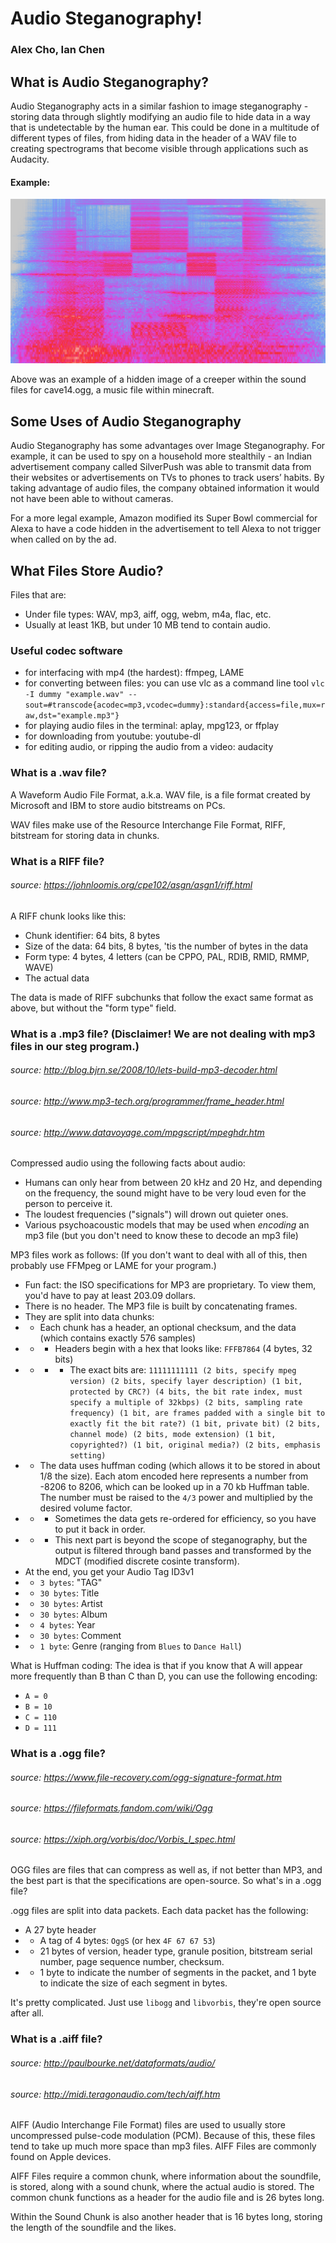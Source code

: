 # Audio Steganography!
### Alex Cho, Ian Chen

## What is Audio Steganography?

Audio Steganography acts in a similar fashion to image steganography - storing data through slightly modifying an audio file to hide data in a way that is undetectable by the human ear. This could be done in a multitude of different types of files, from hiding data in the header of a WAV file to creating spectrograms that become visible through applications such as Audacity.

#### Example:

![](present_img/creeper.webp)

Above was an example of a hidden image of a creeper within the sound files for cave14.ogg, a music file within minecraft.

## Some Uses of Audio Steganography

Audio Steganography has some advantages over Image Steganography. For example, it can be used to spy on a household more stealthily - an Indian advertisement company called SilverPush was able to transmit data from their websites or advertisements on TVs to phones to track users’ habits. By taking advantage of audio files, the company obtained information it would not have been able to without cameras. 

For a more legal example, Amazon modified its Super Bowl commercial for Alexa to have a code hidden in the advertisement to tell Alexa to not trigger when called on by the ad.

## What Files Store Audio?

Files that are:
  - Under file types: WAV, mp3, aiff, ogg, webm, m4a, flac, etc.
  - Usually at least 1KB, but under 10 MB
tend to contain audio.

### Useful codec software
- for interfacing with mp4 (the hardest): ffmpeg, LAME
- for converting between files: you can use vlc as a command line tool
 `vlc -I dummy "example.wav" --sout=#transcode{acodec=mp3,vcodec=dummy}:standard{access=file,mux=raw,dst="example.mp3"}`
- for playing audio files in the terminal: aplay, mpg123, or ffplay
- for downloading from youtube: youtube-dl
- for editing audio, or ripping the audio from a video: audacity

### What is a .wav file?
A Waveform Audio File Format, a.k.a. WAV file, is a file format created by Microsoft and IBM to store audio bitstreams on PCs.

WAV files make use of the Resource Interchange File Format, RIFF, bitstream for storing data in chunks.

### What is a RIFF file?
###### source: https://johnloomis.org/cpe102/asgn/asgn1/riff.html
A RIFF chunk looks like this:
 - Chunk identifier: 64 bits, 8 bytes
 - Size of the data: 64 bits, 8 bytes, 'tis the number of bytes in the data
 - Form type: 4 bytes, 4 letters (can be CPPO, PAL, RDIB, RMID, RMMP, WAVE)
 - The actual data

The data is made of RIFF subchunks that follow the exact same format as above, but without the "form type" field.

### What is a .mp3 file? (Disclaimer! We are not dealing with mp3 files in our steg program.)
###### source: http://blog.bjrn.se/2008/10/lets-build-mp3-decoder.html
###### source: http://www.mp3-tech.org/programmer/frame_header.html
###### source: http://www.datavoyage.com/mpgscript/mpeghdr.htm
Compressed audio using the following facts about audio:
 - Humans can only hear from between 20 kHz and 20 Hz, and depending on the frequency, the sound might have to be very loud even for the person to perceive it.
 - The loudest frequencies ("signals") will drown out quieter ones.
 - Various psychoacoustic models that may be used when *encoding* an mp3 file (but you don't need to know these to decode an mp3 file)

MP3 files work as follows: (If you don't want to deal with all of this, then probably use FFMpeg or LAME for your program.)
 - Fun fact: the ISO specifications for MP3 are proprietary. To view them, you'd have to pay at least 203.09 dollars.
 - There is no header. The MP3 file is built by concatenating frames.
 - They are split into data chunks:
 - - Each chunk has a header, an optional checksum, and the data (which contains exactly 576 samples)
 - - - Headers begin with a hex that looks like: `FFFB7864` (4 bytes, 32 bits)
 - - - - The exact bits are: `11111111111 (2 bits, specify mpeg version) (2 bits, specify layer description) (1 bit, protected by CRC?) (4 bits, the bit rate index, must specify a multiple of 32kbps) (2 bits, sampling rate frequency) (1 bit, are frames padded with a single bit to exactly fit the bit rate?) (1 bit, private bit) (2 bits, channel mode) (2 bits, mode extension) (1 bit, copyrighted?) (1 bit, original media?) (2 bits, emphasis setting)`
 - - The data uses huffman coding (which allows it to be stored in about 1/8 the size). Each atom encoded here represents a number from -8206 to 8206, which can be looked up in a 70 kb Huffman table. The number must be raised to the `4/3` power and multiplied by the desired volume factor. 
 - - - Sometimes the data gets re-ordered for efficiency, so you have to put it back in order.
 - - - This next part is beyond the scope of steganography, but the output is filtered through band passes and transformed by the MDCT (modified discrete cosinte transform).
 - At the end, you get your Audio Tag ID3v1
 - - `3 bytes`: "TAG"
 - - `30 bytes`: Title
 - - `30 bytes`: Artist
 - - `30 bytes`: Album
 - - `4 bytes`: Year
 - - `30 bytes`: Comment
 - - `1 byte`: Genre (ranging from `Blues` to `Dance Hall`)

What is Huffman coding: The idea is that if you know that A will appear more frequently than B than C than D, you can use the following encoding:
 - `A = 0`
 - `B = 10`
 - `C = 110`
 - `D = 111`


### What is a .ogg file?
###### source: https://www.file-recovery.com/ogg-signature-format.htm
###### source: https://fileformats.fandom.com/wiki/Ogg
###### source: https://xiph.org/vorbis/doc/Vorbis_I_spec.html
OGG files are files that can compress as well as, if not better than MP3, and the best part is that the specifications are open-source. So what's in a .ogg file?

.ogg files are split into data packets. Each data packet has the following:
 - A 27 byte header
 - - A tag of 4 bytes: `OggS` (or hex `4F 67 67 53`)
 - - 21 bytes of version, header type, granule position, bitstream serial number, page sequence number, checksum.
 - - 1 byte to indicate the number of segments in the packet, and 1 byte to indicate the size of each segment in bytes.

It's pretty complicated. Just use `libogg` and `libvorbis`, they're open source after all.

### What is a .aiff file?
###### source: http://paulbourke.net/dataformats/audio/
###### source: http://midi.teragonaudio.com/tech/aiff.htm
AIFF (Audio Interchange File Format) files are used to usually store uncompressed pulse-code modulation (PCM). Because of this, these files tend to take up much more space than mp3 files. AIFF Files are commonly found on Apple devices.

AIFF Files require a common chunk, where information about the soundfile, is stored, along with a sound chunk, where the actual audio is stored. The common chunk functions as a header for the audio file and is 26 bytes long.

Within the Sound Chunk is also another header that is 16 bytes long, storing the length of the soundfile and the likes. 
